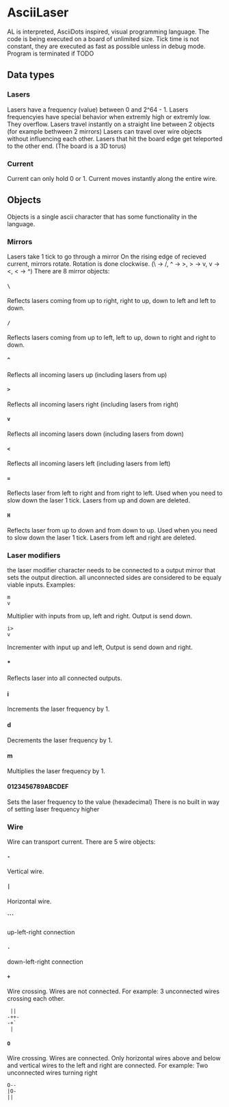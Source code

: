 # AsciiLaser
AL is interpreted, AsciiDots inspired, visual programming language.
The code is being executed on a board of unlimited size. Tick time is not constant, they are executed as fast as possible unless in debug mode. Program is terminated if TODO

## Data types

### Lasers
Lasers have a frequency (value) between 0 and 2^64 - 1.
Lasers frequencyies have special behavior when extremly high or extremly low. They overflow.
Lasers travel instantly on a straight line between 2 objects (for example bethween 2 mirrors)
Lasers can travel over wire objects without influencing each other.
Lasers that hit the board edge get teleported to the other end. (The board is a 3D torus)

### Current
Current can only hold 0 or 1.
Current moves instantly along the entire wire.

## Objects
Objects is a single ascii character that has some functionality in the language.

### Mirrors
Lasers take 1 tick to go through a mirror
On the rising edge of recieved current, mirrors rotate.
Rotation is done clockwise. (\ -> /, ^ -> >, > -> v, v -> <, < -> ^)
There are 8 mirror objects:

#### `\`
Reflects lasers coming from up to right, right to up, down to left and left to down.

#### `/`
Reflects lasers coming from up to left, left to up, down to right and right to down.

#### `^`
Reflects all incoming lasers up (including lasers from up)

#### `>`
Reflects all incoming lasers right (including lasers from right)

#### `v`
Reflects all incoming lasers down (including lasers from down)

#### `<`
Reflects all incoming lasers left (including lasers from left)

#### `=`
Reflects laser from left to right and from right to left.
Used when you need to slow down the laser 1 tick.
Lasers from up and down are deleted.

#### `H`
Reflects laser from up to down and from down to up.
Used when you need to slow down the laser 1 tick.
Lasers from left and right are deleted.

### Laser modifiers
the laser modifier character needs to be connected to a output mirror that sets the output direction. all unconnected sides are considered to be equaly viable inputs.
Examples:
```
m
v
```
Multiplier with inputs from up, left and right. Output is send down.
```
i>
v
```
Incrementer with input up and left, Output is send down and right.

#### *
Reflects laser into all connected outputs.

#### i
Increments the laser frequency by 1.

#### d
Decrements the laser frequency by 1.

#### m
Multiplies the laser frequency by 1.

#### 0123456789ABCDEF
Sets the laser frequency to the value (hexadecimal)
There is no built in way of setting laser frequency higher

### Wire
Wire can transport current.
There are 5 wire objects:

#### `-`
Vertical wire.

#### `|`
Horizontal wire.

#### `\``
up-left-right connection

#### `.`
down-left-right connection

#### `+`
Wire crossing. Wires are not connected.
For example:
3 unconnected wires crossing each other.
```
 ||
-++-
-+`
 |
```
#### `O`
Wire crossing. Wires are connected.
Only horizontal wires above and below and vertical wires to the left and right are connected.
For example:
Two unconnected wires turning right
```
O--
|O-
||
```
